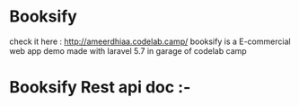# Booksify
check it here : http://ameerdhiaa.codelab.camp/
booksify is a E-commercial web app demo made with laravel 5.7 in garage of codelab camp 
 # Booksify Rest api doc :- 
 

